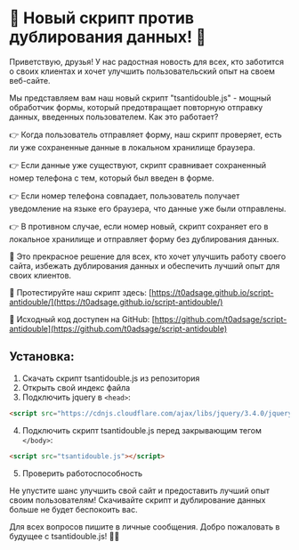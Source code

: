 # 🚀 Новый скрипт против дублирования данных! 📝

Приветствую, друзья! У нас радостная новость для всех, кто заботится о своих клиентах и хочет улучшить пользовательский опыт на своем веб-сайте.

Мы представляем вам наш новый скрипт "tsantidouble.js" - мощный обработчик формы, который предотвращает повторную отправку данных, введенных пользователем. Как это работает?

👉 Когда пользователь отправляет форму, наш скрипт проверяет, есть ли уже сохраненные данные в локальном хранилище браузера.

👉 Если данные уже существуют, скрипт сравнивает сохраненный номер телефона с тем, который был введен в форме.

👉 Если номер телефона совпадает, пользователь получает уведомление на языке его браузера, что данные уже были отправлены.

👉 В противном случае, если номер новый, скрипт сохраняет его в локальное хранилище и отправляет форму без дублирования данных.

🌟 Это прекрасное решение для всех, кто хочет улучшить работу своего сайта, избежать дублирования данных и обеспечить лучший опыт для своих клиентов.

🔗 Протестируйте наш скрипт здесь: [https://t0adsage.github.io/script-antidouble/](https://t0adsage.github.io/script-antidouble/)

📂 Исходный код доступен на GitHub: [https://github.com/t0adsage/script-antidouble](https://github.com/t0adsage/script-antidouble)

## Установка:

1. Скачать скрипт tsantidouble.js из репозитория
2. Открыть свой индекс файла
3. Подключить jquery в `<head>`:
```html
<script src="https://cdnjs.cloudflare.com/ajax/libs/jquery/3.4.0/jquery.js"></script>
```
4. Подключить скрипт tsantidouble.js перед закрывающим тегом `</body>`:
```html
<script src="tsantidouble.js"></script>
```
5. Проверить работоспособность

Не упустите шанс улучшить свой сайт и предоставить лучший опыт своим пользователям! Скачивайте скрипт и дублирование данных больше не будет беспокоить вас.

Для всех вопросов пишите в личные сообщения. Добро пожаловать в будущее с tsantidouble.js! 🚀🌟
